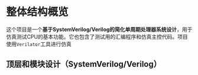 # 整体结构概览

这个项目是一个**基于SystemVerilog/Verilog的简化单周期处理器系统设计**，用于仿真测试CPU的基本功能。它也包含了测试用的汇编程序和仿真主控代码。项目使用`Verilator`工具进行仿真

## 顶层和模块设计（SystemVerilog/Verilog）

